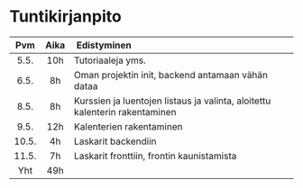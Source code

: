 Tuntikirjanpito
===============

Pvm    | Aika | Edistyminen
:-----:|:----:|:--------
5.5.   |10h   |Tutoriaaleja yms.
6.5.   |8h    |Oman projektin init, backend antamaan vähän dataa
8.5.   |8h    |Kurssien ja luentojen listaus ja valinta, aloitettu kalenterin rakentaminen
9.5.   |12h   |Kalenterien rakentaminen
10.5.  |4h    |Laskarit backendiin
11.5.  |7h    |Laskarit fronttiin, frontin kaunistamista
Yht    |49h   |
